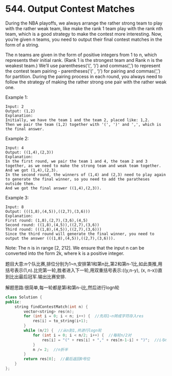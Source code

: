 # 544. Output Contest Matches

During the NBA playoffs, we always arrange the rather strong team to play with the rather weak team, like make the rank 1 team play with the rank nth team, which is a good strategy to make the contest more interesting. Now, you’re given n teams, you need to output their final contest matches in the form of a string.

The n teams are given in the form of positive integers from 1 to n, which represents their initial rank. \(Rank 1 is the strongest team and Rank n is the weakest team.\) We’ll use parentheses\(‘\(‘, ‘\)’\) and commas\(‘,’\) to represent the contest team pairing - parentheses\(‘\(’ , ‘\)’\) for pairing and commas\(‘,’\) for partition. During the pairing process in each round, you always need to follow the strategy of making the rather strong one pair with the rather weak one.

Example 1:

```text
Input: 2
Output: (1,2)
Explanation: 
Initially, we have the team 1 and the team 2, placed like: 1,2.
Then we pair the team (1,2) together with '(', ')' and ',', which is the final answer.
```

Example 2:

```text
Input: 4
Output: ((1,4),(2,3))
Explanation: 
In the first round, we pair the team 1 and 4, the team 2 and 3 together, as we need to make the strong team and weak team together.
And we got (1,4),(2,3).
In the second round, the winners of (1,4) and (2,3) need to play again to generate the final winner, so you need to add the paratheses outside them.
And we got the final answer ((1,4),(2,3)).
```

Example 3:

```text
Input: 8
Output: (((1,8),(4,5)),((2,7),(3,6)))
Explanation: 
First round: (1,8),(2,7),(3,6),(4,5)
Second round: ((1,8),(4,5)),((2,7),(3,6))
Third round: (((1,8),(4,5)),((2,7),(3,6)))
Since the third round will generate the final winner, you need to output the answer (((1,8),(4,5)),((2,7),(3,6))).
```

Note: The n is in range \[2, 212\]. We ensure that the input n can be converted into the form 2k, where k is a positive integer.

题目大意:n个队比赛,排位分别为1~n,安排第1和第n比,第2和第n-1比,如此类推,用括号表示\(1,n\).比完第一轮,胜者进入下一轮,用双重括号表示:\(\(y,n-y\), \(x, n-x\)\)直到比出最后冠军.输出比赛安排.

解题思路:很简单,每一轮都是第i和第n-i比,然后进行logn轮

```cpp
class Solution {
public:
    string findContestMatch(int n) {
        vector<string> res(n);
        for (int i = 0; i < n; i++) {  //先将1~n转成字符存入res
            res[i] = to_string(i+1);
        }
        while (n/2) {  //从n到1,共进行logn轮
            for (int i = 0; i < n/2; i++) {  //每轮n/2对
                res[i] = "(" + res[i] + "," + res[n-1-i] + ")";  //i与n-1-i比
            }
            n /= 2;  //n折半
        }
        return res[0];  //最后返回0号位
    }
};
```

